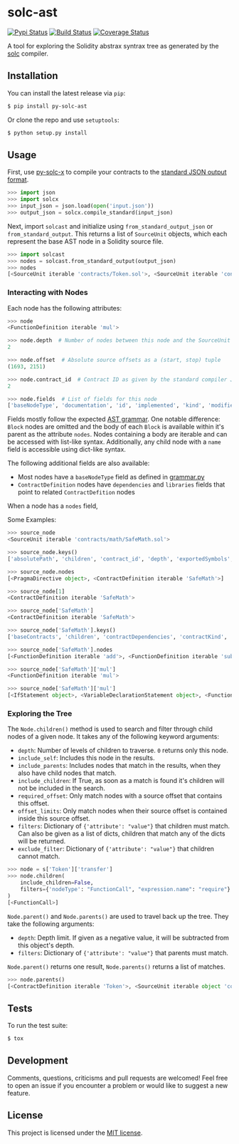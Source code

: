 # solc-ast

[![Pypi Status](https://img.shields.io/pypi/v/py-solc-ast.svg)](https://pypi.org/project/py-solc-ast/) [![Build Status](https://img.shields.io/travis/com/iamdefinitelyahuman/py-solc-ast.svg)](https://travis-ci.com/iamdefinitelyahuman/py-solc-ast) [![Coverage Status](https://coveralls.io/repos/github/iamdefinitelyahuman/py-solc-ast/badge.svg?branch=master)](https://coveralls.io/github/iamdefinitelyahuman/py-solc-ast?branch=master)

A tool for exploring the Solidity abstrax syntrax tree as generated by the [solc](https://github.com/ethereum/solidity) compiler.

## Installation

You can install the latest release via ``pip``:

```bash
$ pip install py-solc-ast
```

Or clone the repo and use ``setuptools``:

```bash
$ python setup.py install
```

## Usage

First, use [py-solc-x](https://github.com/iamdefinitelyahuman/py-solc-x) to compile your contracts to the [standard JSON output format](https://solidity.readthedocs.io/en/latest/using-the-compiler.html#output-description).

```python
>>> import json
>>> import solcx
>>> input_json = json.load(open('input.json'))
>>> output_json = solcx.compile_standard(input_json)
```

Next, import ``solcast`` and initialize using ``from_standard_output_json`` or ``from_standard_output``. This returns a list of ``SourceUnit`` objects, which each represent the base AST node in a Solidity source file.

```python
>>> import solcast
>>> nodes = solcast.from_standard_output(output_json)
>>> nodes
[<SourceUnit iterable 'contracts/Token.sol'>, <SourceUnit iterable 'contracts/SafeMath.sol'>]
```

### Interacting with Nodes

Each node has the following attributes:

```python
>>> node
<FunctionDefinition iterable 'mul'>

>>> node.depth  # Number of nodes between this node and the SourceUnit
2

>>> node.offset  # Absolute source offsets as a (start, stop) tuple
(1693, 2151)

>>> node.contract_id  # Contract ID as given by the standard compiler JSON
2

>>> node.fields  # List of fields for this node
['baseNodeType', 'documentation', 'id', 'implemented', 'kind', 'modifiers', 'name', 'nodeType', 'nodes', 'parameters', 'returnParameters', 'scope', 'src', 'stateMutability', 'superFunction', 'visibility']

```

Fields mostly follow the expected [AST grammar](https://solidity.readthedocs.io/en/latest/miscellaneous.html#language-grammar). One notable difference: `Block` nodes are omitted and the body of each `Block` is available within it's parent as the attribute `nodes`. Nodes containing a body are iterable and can be accessed with list-like syntax. Additionally, any child node with a `name` field is accessible using dict-like syntax.

The following additional fields are also available:

* Most nodes have a `baseNodeType` field as defined in [grammar.py](solcast/grammar.py)
* `ContractDefinition` nodes have `dependencies` and `libraries` fields that point to related `ContractDefition` nodes

When a node has a `nodes` field,

Some Examples:

```python
>>> source_node
<SourceUnit iterable 'contracts/math/SafeMath.sol'>

>>> source_node.keys()
['absolutePath', 'children', 'contract_id', 'depth', 'exportedSymbols', 'id', 'is_child_of', 'is_parent_of', 'keys', 'nodeType', 'nodes', 'offset', 'parent', 'parents', 'src']

>>> source_node.nodes
[<PragmaDirective object>, <ContractDefinition iterable 'SafeMath'>]

>>> source_node[1]
<ContractDefinition iterable 'SafeMath'>

>>> source_node['SafeMath']
<ContractDefinition iterable 'SafeMath'>

>>> source_node['SafeMath'].keys()
['baseContracts', 'children', 'contractDependencies', 'contractKind', 'contract_id', 'dependencies', 'depth', 'documentation', 'fullyImplemented', 'id', 'is_child_of', 'is_parent_of', 'keys', 'libraries', 'linearizedBaseContracts', 'name', 'nodeType', 'nodes', 'offset', 'parent', 'parents', 'scope', 'src']

>>> source_node['SafeMath'].nodes
[<FunctionDefinition iterable 'add'>, <FunctionDefinition iterable 'sub'>, <FunctionDefinition iterable 'mul'>, <FunctionDefinition iterable 'div'>, <FunctionDefinition iterable 'mod'>]

>>> source_node['SafeMath']['mul']
<FunctionDefinition iterable 'mul'>

>>> source_node['SafeMath']['mul']
[<IfStatement object>, <VariableDeclarationStatement object>, <FunctionCall object>, <Return object>]
```

### Exploring the Tree

The `Node.children()` method is used to search and filter through child nodes of a given node. It takes any of the following keyword arguments:

* `depth`: Number of levels of children to traverse. `0` returns only this node.
* `include_self`: Includes this node in the results.
* `include_parents`: Includes nodes that match in the results, when they also have child nodes that match.
* `include_children`: If True, as soon as a match is found it's children will not be included in the search.
* `required_offset`: Only match nodes with a source offset that contains this offset.
* `offset_limits`: Only match nodes when their source offset is contained inside this source offset.
* `filters`: Dictionary of `{'attribute': "value"}` that children must match. Can also be given as a list of dicts, children that match any of the dicts will be returned.
* `exclude_filter`: Dictionary of `{'attribute': "value"}` that children cannot match.

```python
>>> node = s['Token']['transfer']
>>> node.children(
    include_children=False,
    filters={'nodeType': "FunctionCall", "expression.name": "require"}
)
[<FunctionCall>]
```

`Node.parent()` and `Node.parents()` are used to travel back up the tree. They take the following arguments:

* `depth`: Depth limit. If given as a negative value, it will be subtracted from this object's depth.
* `filters`: Dictionary of `{'attribute': "value"}` that parents must match.

`Node.parent()` returns one result, `Node.parents()` returns a list of matches.

```python
>>> node.parents()
[<ContractDefinition iterable 'Token'>, <SourceUnit iterable object 'contracts/Token.sol'>]
```

## Tests

To run the test suite:

```bash
$ tox
```

## Development

Comments, questions, criticisms and pull requests are welcomed! Feel free to open an issue if you encounter a problem or would like to suggest a new feature.

## License

This project is licensed under the [MIT license](LICENSE).
